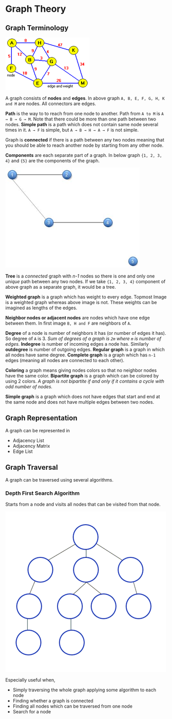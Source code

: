 # Graph Theory

## Graph Terminology

![Graph Theory Terminology](README/terminology-1.gif)

A graph consists of **nodes** and **edges**. In above graph `A, B, E, F, G, H, K and M` are nodes. All connectors are edges.

 **Path** is the way to to reach from one node to another. Path from `A to M` is `A → B → G → M`. Note that there could be more than one path between two nodes. **Simple path** is a path which does not contain same node several times in it. `A → F` is simple, but `A → B → H → A → F` is not simple.

Graph is **connected** if there is a path between any two nodes meaning that you should be able to reach another node by starting from any other node.

**Components** are each separate part of a graph. In below graph `{1, 2, 3, 4}` and `{5}` are the components of the graph.

![Disconnected Graph](README/terminology-2.jpg)

**Tree** is a *connected* graph with *n-1* nodes so there is one and only one *unique* path between any two nodes. If we take `{1, 2, 3, 4}` component of above graph as a separate graph, it would be a tree.

**Weighted graph** is a graph which has weight to every edge. Topmost Image is a weighted graph whereas above image is not. These weights can be imagined as lengths of the edges.

**Neighbor nodes or adjacent nodes** are nodes which have one edge between them. In first image `B, H and F` are neighbors of `A`.

**Degree** of a node is number of neighbors it has (or number of edges it has). So degree of `A` is 3. *Sum of degrees of a graph is `2m` where `m` is number of edges.* **Indegree** is number of incoming edges a node has. Similarly **outdegree** is number of outgoing edges. **Regular graph** is a graph in which all nodes have same degree. **Complete graph** is a graph which has `n-1` edges (meaning all nodes are connected to each other).

**Coloring** a graph means giving nodes colors so that no neighbor nodes have the same color. **Bipartite graph** is a graph which can be colored by using 2 colors. *A graph is not bipartite if and only if it contains a cycle with odd number of nodes.*

**Simple graph** is a graph which does not have edges that start and end at the same node and does not have multiple edges between two nodes.

## Graph Representation

A graph can be represented in

- Adjacency List
- Adjacency Matrix
- Edge List

## Graph Traversal

A graph can be traversed using several algorithms.

### Depth First Search Algorithm

Starts from a node and visits all nodes that can be visited from that node.

![Depth First Search](README/traversal-1.jpg)

Especially useful when,

- Simply traversing the whole graph applying some algorithm to each node
- Finding whether a graph is connected
- Finding all nodes which can be traversed from one node
- Search for a node